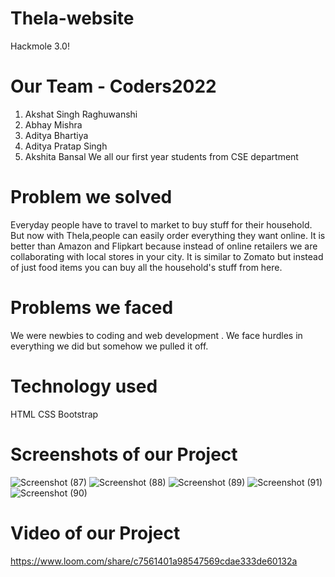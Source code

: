 # Thela-website
Hackmole 3.0!


# Our Team - Coders2022
1. Akshat Singh Raghuwanshi
2. Abhay Mishra
3. Aditya Bhartiya
4. Aditya Pratap Singh
5. Akshita Bansal
We all our first year students from CSE department


# Problem we solved
Everyday people have to travel to market to buy stuff for their household.  But now with Thela,people can easily order everything they want online.  It is better than Amazon and Flipkart because instead of online retailers we are collaborating with local stores in your city.  It is similar to Zomato but instead of just food items you can buy all the household's stuff from here.


# Problems we faced
We were newbies to coding and web development . We face hurdles in everything we did but somehow we pulled it off.


# Technology used
HTML
CSS
Bootstrap


# Screenshots of our Project
![Screenshot (87)](https://user-images.githubusercontent.com/96365527/155888822-182d403b-e422-4a9c-90e1-33c46ae6861c.png)
![Screenshot (88)](https://user-images.githubusercontent.com/96365527/155888828-06af52a9-0ef0-4eb2-9977-e7201956ac3e.png)
![Screenshot (89)](https://user-images.githubusercontent.com/96365527/155888834-75d6941d-fdfa-4f2e-8b0d-34725a8e4e82.png)
![Screenshot (91)](https://user-images.githubusercontent.com/96365527/155888860-f7e52066-2c2c-47fb-b817-e8e0d79f3089.png)
![Screenshot (90)](https://user-images.githubusercontent.com/96365527/155888838-71f8105e-84d3-4d56-ae4c-d9eec74b9a93.png)

# Video of our Project
https://www.loom.com/share/c7561401a98547569cdae333de60132a


